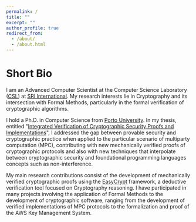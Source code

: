 ```yaml
---
permalink: /
title: ""
excerpt: ""
author_profile: true
redirect_from: 
  - /about/
  - /about.html
---
```


# Short Bio

I am an Advanced Computer Scientist at the Computer Science Laboratory ([CSL](https://www.csl.sri.com])) at [SRI International](https://www.sri.com). My research interests lie in Cryptography and its intersection with Formal Methods, particularly in the formal verification of cryptographic algorithms.

I hold a Ph.D. in Computer Science from [Porto University](https://sigarra.up.pt/up/en/web_base.gera_pagina?p_pagina=home). In my thesis, entitled "[Integrated Verification of Cryptographic Security Proofs and Implementations](https://repositorio-aberto.up.pt/handle/10216/127089)", I addressed the gap between provable security and cryptographic practice when applied to the particular scenario of multiparty computation (MPC), contributing with new mechanically verified proofs of cryptographic protocols and also with new techniques that interpolate between cryptographic security and foundational programming languages concepts such as non-interference.

My main research contributions consist of the development of mechanically verified cryptographic proofs using the [EasyCrypt](https://github.com/EasyCrypt/easycrypt) framework, a deductive verification tool focused on Cryptography reasoning. I have participated in many projects involving the application of Formal Methods to the development of cryptographic software, ranging from the development of verified implementations of MPC protocols to the formalization and proof of the AWS Key Management System.

